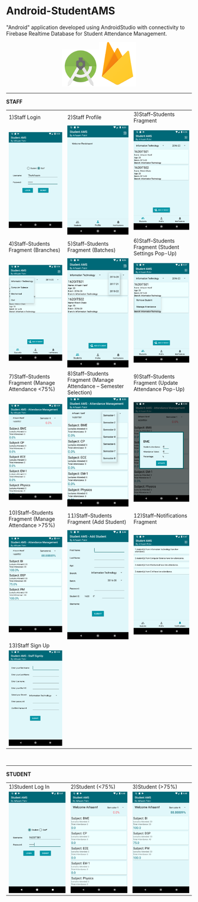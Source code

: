 # Android-StudentAMS
"Android" application developed using AndroidStudio with connectivity to Firebase Realtime Database for Student Attendance Management.

<p align="center">
<img src="screenshots/ASLogo.png" width="100"><img src="screenshots/FirebaseLogo.png" width="100">
 </p>

---
**STAFF**
<br>
<table>
  <!--ROW 1-->
  <tr>  
    <td>1)Staff Login</td>
    <td>2)Staff Profile</td>
    <td>3)Staff–Students Fragment</td>
  </tr>
  <tr>
    <td><img src="screenshots/StaffLogInPage.png" width="200"></td>
    <td><img src="screenshots/StaffProfile.png" width="200"></td>
    <td><img src="screenshots/StaffStudents.png" width="200"></td>
  </tr>
  <!--ROW 2-->
  <tr>  
    <td>4)Staff–Students Fragment (Branches)</td>
    <td>5)Staff–Students Fragment (Batches)</td>
    <td>6)Staff–Students Fragment (Student Settings Pop-Up)</td>
  </tr>
  <tr>
    <td><img src="screenshots/StaffStudentBranches.png" width="200"></td>
    <td><img src="screenshots/StaffStudentBatches.png" width="200"></td>
    <td><img src="screenshots/StaffStudentPopUp.png" width="200"></td>
  </tr>
  <!--ROW 3-->
  <tr>  
    <td>7)Staff–Students Fragment (Manage Attendance <75%)</td>
    <td>8)Staff–Students Fragment (Manage Attendance – Semester Selection)</td>
    <td>9)Staff–Students Fragment (Update Attendance Pop-Up)</td>
  </tr>
  <tr> 
    <td><img src="screenshots/StaffStudentManagement.png" width="200"></td>
    <td><img src="screenshots/StaffStudentManagementSemester.png" width="200"></td>
    <td><img src="screenshots/StaffStudentManagementAttendance.png" width="200"></td>
  </tr>
  <!--ROW 4-->
  <tr>  
    <td>10)Staff–Students Fragment (Manage Attendance >75%)</td>
    <td>11)Staff–Students Fragment (Add Student)</td>
    <td>12)Staff–Notifications Fragment</td>
  </tr>
  <tr> 
    <td><img src="screenshots/StaffStudentManagement75.png" width="200"></td>
    <td><img src="screenshots/StaffStudentAdd.png" width="200"></td>
    <td><img src="screenshots/StaffNotifications.png" width="200"></td>
  </tr>
  <!--ROW 5-->
  <tr>  
    <td>13)Staff Sign Up</td>
  </tr>
  <tr> 
    <td><img src="screenshots/StaffSignUp.png" width="200"></td>
  </tr>
</table>
<br>

---
**STUDENT**
<br>
<table>
  <!--ROW 1-->
  <tr>  
    <td>1)Student Log In</td>
    <td>2)Student (<75%)</td>
    <td>3)Student (>75%)</td>
  </tr>
  <tr> 
    <td><img src="screenshots/StudentLogInPage.png" width="200"></td>
    <td><img src="screenshots/StudentAttendanceRed.png" width="200"></td>
    <td><img src="screenshots/StudentAttendanceGreen.png" width="200"></td>
  </tr>
</table>

